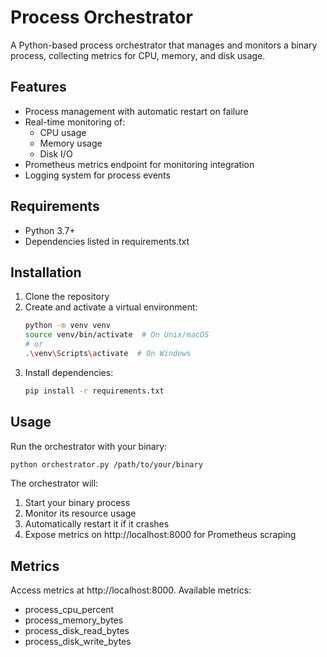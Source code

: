 # Process Orchestrator

A Python-based process orchestrator that manages and monitors a binary process, collecting metrics for CPU, memory, and disk usage.

## Features

- Process management with automatic restart on failure
- Real-time monitoring of:
  - CPU usage
  - Memory usage
  - Disk I/O
- Prometheus metrics endpoint for monitoring integration
- Logging system for process events

## Requirements

- Python 3.7+
- Dependencies listed in requirements.txt

## Installation

1. Clone the repository
2. Create and activate a virtual environment:
   ```bash
   python -m venv venv
   source venv/bin/activate  # On Unix/macOS
   # or
   .\venv\Scripts\activate  # On Windows
   ```
3. Install dependencies:
   ```bash
   pip install -r requirements.txt
   ```

## Usage

Run the orchestrator with your binary:
```bash
python orchestrator.py /path/to/your/binary
```

The orchestrator will:
1. Start your binary process
2. Monitor its resource usage
3. Automatically restart it if it crashes
4. Expose metrics on http://localhost:8000 for Prometheus scraping

## Metrics

Access metrics at http://localhost:8000. Available metrics:
- process_cpu_percent
- process_memory_bytes
- process_disk_read_bytes
- process_disk_write_bytes
